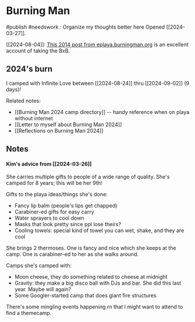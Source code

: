 # Burning Man
#publish 
#needswork : Organize my thoughts better here
Opened [[2024-03-27]].

[[2024-08-04]]: [This 2014 post from eplaya.burningman.org](https://eplaya.burningman.org/viewtopic.php?f=286&t=71830#p1043968) is an excellent account of taking the BxB.

## 2024's burn
I camped with Infinite Love between [[2024-08-24]] thru [[2024-09-02]] (9 days)!

Related notes:
- [[Burning Man 2024 camp directory]] -- handy reference when on playa without internet
- [[Letter to myself about Burning Man 2024]]
- [[Reflections on Burning Man 2024]]


## Notes
#### Kim's advice from [[2024-03-26]]
She carries multiple gifts to people of a wide range of quality. She's camped for 8 years; this will be her 9th!

Gifts to the playa ideas/things she's done:
- Fancy lip balm (people's lips get chapped)
- Carabiner-ed gifts for easy carry
- Water sprayers to cool down
- Masks that look pretty since ppl lose theirs?
- Cooling towels: special kind of towel you can wet, shake, and they are cool

She brings 2 thermoses. One is fancy and nice which she keeps at the camp. One is carabiner-ed to her as she walks around.

Camps she's camped with:
- Moon cheese, they do something related to cheese at midnight
- Gravity: they make a big disco ball with DJs and bar. She did this last year. Maybe will again?
- Some Googler-started camp that does giant fire structures

There's some mingling events happening rn that I might want to attend to find a themecamp.


